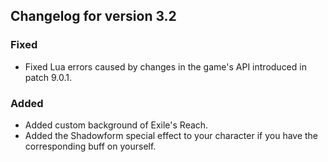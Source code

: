 ## Changelog for version 3.2

### Fixed

- Fixed Lua errors caused by changes in the game's API introduced in patch 9.0.1.

### Added

- Added custom background of Exile's Reach.
- Added the Shadowform special effect to your character if you have the corresponding buff on yourself.